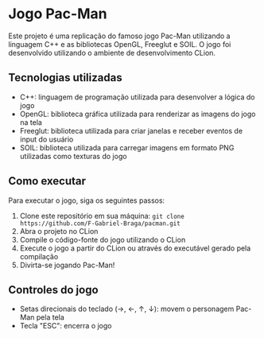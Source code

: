 # Jogo Pac-Man
Este projeto é uma replicação do famoso jogo Pac-Man utilizando a linguagem C++ e as bibliotecas OpenGL, Freeglut e SOIL. O jogo foi desenvolvido utilizando o ambiente de desenvolvimento CLion.

## Tecnologias utilizadas
* C++: linguagem de programação utilizada para desenvolver a lógica do jogo
* OpenGL: biblioteca gráfica utilizada para renderizar as imagens do jogo na tela
* Freeglut: biblioteca utilizada para criar janelas e receber eventos de input do usuário
* SOIL: biblioteca utilizada para carregar imagens em formato PNG utilizadas como texturas do jogo

## Como executar
Para executar o jogo, siga os seguintes passos:

1. Clone este repositório em sua máquina: `git clone https://github.com/F-Gabriel-Braga/pacman.git`
2. Abra o projeto no CLion
3. Compile o código-fonte do jogo utilizando o CLion
4. Execute o jogo a partir do CLion ou através do executável gerado pela compilação
5. Divirta-se jogando Pac-Man!

## Controles do jogo
* Setas direcionais do teclado (→, ←, ↑, ↓): movem o personagem Pac-Man pela tela
* Tecla "ESC": encerra o jogo
